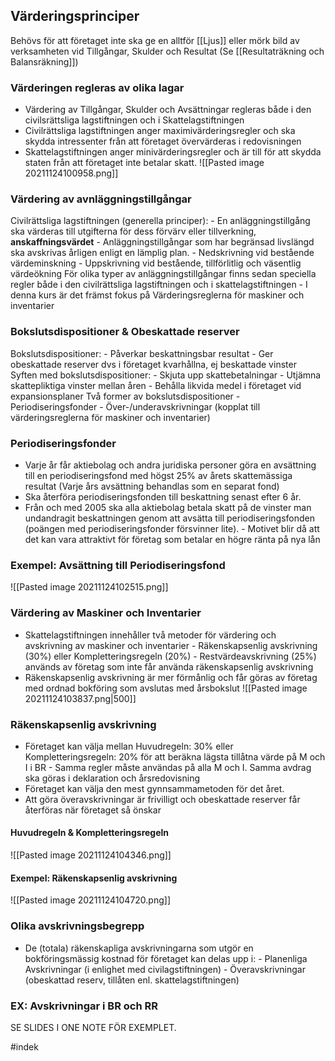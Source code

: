 ## Värderingsprinciper

Behövs för att företaget inte ska ge en alltför [[Ljus]] eller mörk bild av verksamheten vid Tillgångar, Skulder och Resultat (Se [[Resultaträkning och Balansräkning]])

### Värderingen regleras av olika lagar
- Värdering av Tillgångar, Skulder och Avsättningar regleras både i den civilsrättsliga lagstiftningen och i Skattelagstiftningen
- Civilrättsliga lagstiftningen anger maximivärderingsregler och ska skydda intressenter från att företaget övervärderas i redovisningen
- Skattelagstiftningen anger minivärderingsregler och är till för att skydda staten från att företaget inte betalar skatt.
![[Pasted image 20211124100958.png]]

### Värdering av avnläggningstillgångar
Civilrättsliga lagstiftningen (generella principer):
	- En anläggningstillgång ska värderas till utgifterna för dess förvärv eller tillverkning, **anskaffningsvärdet**
	- Anläggningstillgångar som har begränsad livslängd ska avskrivas årligen enligt en lämplig plan.
	- Nedskrivning vid bestående värdeminskning
	- Uppskrivning vid bestående, tillförlitlig och väsentlig värdeökning
För olika typer av anläggningstillgångar finns sedan speciella regler både i den civilrättsliga lagstiftningen och i skattelagstiftningen
		- I denna kurs är det främst fokus på Värderingsreglerna för maskiner och inventarier
		
### Bokslutsdispositioner & Obeskattade reserver
Bokslutsdispositioner:
		- Påverkar beskattningsbar resultat
		- Ger obeskattade reserver dvs i företaget kvarhållna, ej beskattade vinster
Syften med bokslutsdispositioner:
		- Skjuta upp skattebetalningar
		- Utjämna skattepliktiga vinster mellan åren
		- Behålla likvida medel i företaget vid expansionsplaner
Två former av bokslutsdispositioner
		- Periodiseringsfonder
		- Över-/underavskrivningar (kopplat till värderingsreglerna för maskiner och inventarier)
		
### Periodiseringsfonder
- Varje år får aktiebolag och andra juridiska personer göra en avsättning till en periodiseringsfond med högst 25% av årets skattemässiga resultat (Varje års avsättning behandlas som en separat fond)
- Ska återföra periodiseringsfonden till beskattning senast efter 6 år.
- Från och med 2005 ska alla aktiebolag betala skatt på de vinster man undandragit beskattningen genom att avsätta till periodiseringsfonden (poängen med periodiseringsfonder försvinner lite).
		- Motivet blir då att det kan vara attraktivt för företag som betalar en högre ränta på nya lån

### Exempel: Avsättning till Periodiseringsfond
![[Pasted image 20211124102515.png]]

### Värdering av Maskiner och Inventarier
- Skattelagstiftningen innehåller två metoder för värdering och avskrivning av maskiner och inventarier
		- Räkenskapsenlig avskrivning (30%) eller Kompletteringsregeln (20%)
		- Restvärdeavskrivning (25%) används av företag som inte får använda räkenskapsenlig avskrivning
- Räkenskapsenlig avskrivning är mer förmånlig och får göras av företag med ordnad bokföring som avslutas med årsbokslut
![[Pasted image 20211124103837.png|500]]

### Räkenskapsenlig avskrivning
- Företaget kan välja mellan Huvudregeln: 30% eller Kompletteringsregeln: 20% för att beräkna lägsta tillåtna värde på M och I i BR
		- Samma regler måste användas på alla M och I. Samma avdrag ska göras i deklaration och årsredovisning
- Företaget kan välja den mest gynnsammametoden för det året.
- Att göra överavskrivningar är frivilligt och obeskattade reserver får återföras när företaget så önskar

#### Huvudregeln & Kompletteringsregeln
![[Pasted image 20211124104346.png]]

#### Exempel: Räkenskapsenlig avskrivning
![[Pasted image 20211124104720.png]]

### Olika avskrivningsbegrepp
- De (totala) räkenskapliga avskrivningarna som utgör en bokföringsmässig kostnad för företaget kan delas upp i:
		- Planenliga Avskrivningar (i enlighet med civilagstiftningen)
		- Överavskrivningar (obeskattad reserv, tillåten enl. skattelagstiftningen)

### EX: Avskrivningar i BR och RR
SE SLIDES I ONE NOTE FÖR EXEMPLET.



#indek